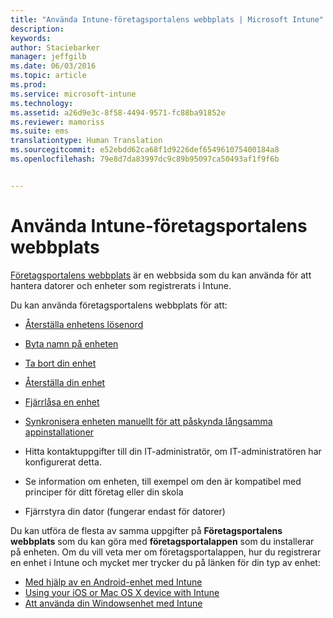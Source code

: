 ```yaml
---
title: "Använda Intune-företagsportalens webbplats | Microsoft Intune"
description: 
keywords: 
author: Staciebarker
manager: jeffgilb
ms.date: 06/03/2016
ms.topic: article
ms.prod: 
ms.service: microsoft-intune
ms.technology: 
ms.assetid: a26d9e3c-8f58-4494-9571-fc88ba91852e
ms.reviewer: mamoriss
ms.suite: ems
translationtype: Human Translation
ms.sourcegitcommit: e52ebdd62ca68f1d9226def654961075400184a8
ms.openlocfilehash: 79e8d7da83997dc9c89b95097ca50493af1f9f6b


---
```


# Använda Intune-företagsportalens webbplats
 [Företagsportalens webbplats](http://portal.manage.microsoft.com) är en webbsida som du kan använda för att hantera datorer och enheter som registrerats i Intune.

Du kan använda företagsportalens webbplats för att:

-   [Återställa enhetens lösenord](reset-your-passcode-cpwebsite.md)

-   [Byta namn på enheten](rename-your-device-cpwebsite.md)

-   [Ta bort din enhet](remove-your-device-cpwebsite.md)

-   [Återställa din enhet](reset-your-device-cpwebsite.md)

-   [Fjärrlåsa en enhet](remote-lock-your-device-cpwebsite.md)

-   [Synkronisera enheten manuellt för att påskynda långsamma appinstallationer](sync-your-device-manually-cpwebsite.md)

-   Hitta kontaktuppgifter till din IT-administratör, om IT-administratören har konfigurerat detta. 

-   Se information om enheten, till exempel om den är kompatibel med principer för ditt företag eller din skola

-   Fjärrstyra din dator (fungerar endast för datorer)

Du kan utföra de flesta av samma uppgifter på **Företagsportalens webbplats** som du kan göra med **företagsportalappen** som du installerar på enheten. Om du vill veta mer om företagsportalappen, hur du registrerar en enhet i Intune och mycket mer trycker du på länken för din typ av enhet:

- [Med hjälp av en Android-enhet med Intune](using-your-android-device-with-intune.md)
- [Using your iOS or Mac OS X device with Intune](using-your-ios-or-mac-os-x-device-with-intune.md)
- [Att använda din Windowsenhet med Intune](using-your-windows-device-with-intune.md)



<!--HONumber=Jun16_HO4-->


